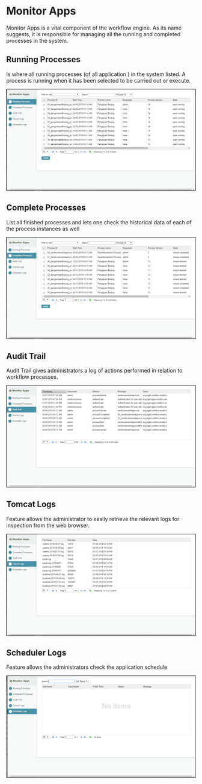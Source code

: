 # Monitor Apps 

Monitor Apps is a vital component of the workflow engine. As its name suggests, it is responsible for managing all the running and completed processes in the system.

## Running Processes 

Is where all running processes (of all application ) in the system listed. A process is running when it has been selected to be carried out or execute.

<img src="https://raw.githubusercontent.com/kinnara-digital-studio/kecak-workflow/master/docs/assets/buildingApplication-monitorApps.png" alt="buildingApplication-monitorApps" />


## Complete Processes 

List all finished processes and lets one check the historical data of each of the process instances as well

<img src="https://raw.githubusercontent.com/kinnara-digital-studio/kecak-workflow/master/docs/assets/buildingApplication-monitorApps1.png" alt="buildingApplication-monitorApps1" />

## Audit Trail 

Audit Trail gives administrators a log of actions performed in relation to workflow processes.

<img src="https://raw.githubusercontent.com/kinnara-digital-studio/kecak-workflow/master/docs/assets/buildingApplication-monitorApps2.png" alt="buildingApplication-monitorApps2" />

## Tomcat Logs 

Feature allows the administrator to easily retrieve the relevant logs for inspection from the web browser.

<img src="https://raw.githubusercontent.com/kinnara-digital-studio/kecak-workflow/master/docs/assets/buildingApplication-monitorApps3.png" alt="buildingApplication-monitorApps3" />

## Scheduler Logs 

Feature allows the administrators check the application schedule 

<img src="https://raw.githubusercontent.com/kinnara-digital-studio/kecak-workflow/master/docs/assets/buildingApplication-monitorApps4.png" alt="buildingApplication-monitorApps4" />
